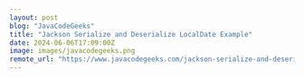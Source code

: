 ```yaml
---
layout: post
blog: "JavaCodeGeeks"
title: "Jackson Serialize and Deserialize LocalDate Example"
date: 2024-06-06T17:09:00Z
image: images/javacodegeeks.png
remote_url: "https://www.javacodegeeks.com/jackson-serialize-and-deserialize-localdate-example.html"
---
```

